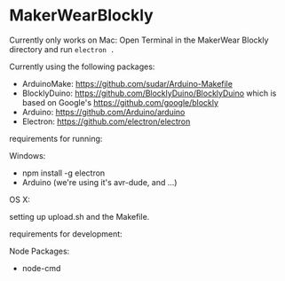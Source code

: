 # MakerWearBlockly

Currently only works on Mac:
Open Terminal in the MakerWear Blockly directory and run ``electron .``

Currently using the following packages:
- ArduinoMake: https://github.com/sudar/Arduino-Makefile
- BlocklyDuino: https://github.com/BlocklyDuino/BlocklyDuino which is based on Google's https://github.com/google/blockly
- Arduino: https://github.com/Arduino/arduino
- Electron: https://github.com/electron/electron

requirements for running:

Windows:
- npm install -g electron
- Arduino (we're using it's avr-dude, and ...)

OS X:

setting up upload.sh and the Makefile.


requirements for development:


Node Packages:
- node-cmd
